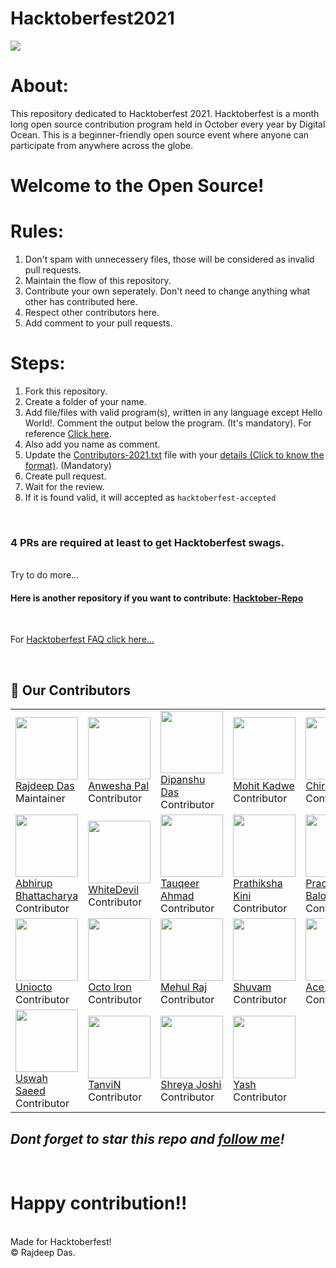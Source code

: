 # Hacktoberfest2021
<img src="https://github.com/Rajspeaks/Hacktoberfest-2021/blob/main/hacktoberfest%202021.png">

# About:

This repository dedicated to Hacktoberfest 2021. Hacktoberfest is a month long open source contribution program held in October every year by Digital Ocean. This is a beginner-friendly open source event where anyone can participate from anywhere across the globe.

# Welcome to the Open Source!

# Rules:

1. Don't spam with unnecessery files, those will be considered as invalid pull requests.<br>
2. Maintain the flow of this repository.<br>
3. Contribute your own seperately. Don't need to change anything what other has contributed here.<br>
4. Respect other contributors here. <br>
5. Add comment to your pull requests.<br>

# Steps:

1. Fork this repository.<br>
2. Create a folder of your name. <br>
3.  Add file/files with valid program(s), written in any language except Hello World!. Comment the output below the program. (It's mandatory). For reference <a href="https://github.com/Rajspeaks/Hacktoberfest-2021/tree/main/Rajdeep%20Das">Click here</a>. <br>
4. Also add you name as comment.<br>
5. Update the <a href="https://github.com/Rajspeaks/Hacktoberfest-2021/blob/main/Contributors-2021.md">Contributors-2021.txt</a> file with your <a href="https://github.com/Rajspeaks/Hacktoberfest-2021/blob/main/Contributor%20format.txt">details (Click to know the format)</a>. (Mandatory) <br>
6. Create pull request. <br>
7. Wait for the review. <br>
8. If it is found valid, it will accepted as <code>hacktoberfest-accepted</code> 

<br>
<h3> 4 PRs are required at least to get Hacktoberfest swags. </h3>
<br>
Try to do more...

<br>

<h4> Here is another repository if you want to contribute: <a href="https://github.com/Rajspeaks/Chrome-extension"> Hacktober-Repo </a> </h4>
<br>

For <a href="https://hacktoberfest.digitalocean.com/faq">Hacktoberfest FAQ click here... </a>
<br>


<!--## :handshake: Our Contributors
<a href="https://github.com/Rajspeaks/Hacktoberfest-2021/graphs/contributors">
  <img src="https://contrib.rocks/image?repo=Rajspeaks/Hacktoberfest-2021" />
</a>
-->

<br>

## :handshake: Our Contributors

<table>
  <tr>
    <td> <img src="https://github.com/Rajspeaks.png?size=100" height="100px" width="100px"><br> <a href="https://github.com/Rajspeaks">Rajdeep Das</a> <br> Maintainer </td>
    <td> <img src="https://github.com/AnweshaPal26.png?size=100" height="100px" width="100px"><br> <a href="https://github.com/AnweshaPal26">Anwesha Pal</a> <br> Contributor </td>
    <td> <img src="https://github.com/the-d3crypt3r.png?size=100" height="100px" width="100px"><br> <a href="https://github.com/the-d3crypt3r">Dipanshu Das</a> <br> Contributor </td>
    <td> <img src="https://github.com/mohitkadwe19.png?size=100" height="100px" width="100px"><br> <a href="https://github.com/mohitkadwe19"> Mohit Kadwe </a> <br> Contributor </td>
    <td> <img src="https://github.com/CHIRAGBAJAJ1011.png?size=100" height="100px" width="100px"><br> <a href="https://github.com/CHIRAGBAJAJ1011"> Chirag Bajaj </a> <br> Contributor </td>
  <td> <img src="https://github.com/khushi-0001.png?size=100" height="100px" width="100px"><br> <a href="https://github.com/khushi-0001"> Khusi </a> <br> Contributor </td>
  </tr>
  <tr>
  <td> <img src="https://github.com/AbhirupB.png?size=100" height="100px" width="100px"><br> <a href="https://github.com/AbhirupB">Abhirup <br> Bhattacharya</a> <br> Contributor </td>
  <td> <img src="https://github.com/SudoKIngpin.png?size=100" height="100px" width="100px"><br> <a href="https://github.com/SudoKIngpin">WhiteDevil</a> <br> Contributor </td>
  <td> <img src="https://github.com/TauqeerAhmad5201.png?size=100" height="100px" width="100px"><br> <a href="https://github.com/TauqeerAhmad5201">Tauqeer Ahmad</a> <br> Contributor </td>
  <td> <img src="https://github.com/pkini2002.png?size=100" height="100px" width="100px"><br> <a href="https://github.com/pkini2002"> Prathiksha Kini </a> <br> Contributor </td>
  <td> <img src="https://github.com/prachibalodia.png?size=100" height="100px" width="100px"><br> <a href="https://github.com/prachibalodia">Prachi Balodia</a> <br> Contributor </td>
  <td> <img src="https://github.com/mohitpawar530.png?size=100" height="100px" width="100px"><br> <a href="https://github.com/mohitpawar530"> Mohit Pawar </a> <br> Contributor </td>
  </tr>
  <tr>
  <td> <img src="https://github.com/uniocto.png?size=100" height="100px" width="100px"><br> <a href="https://github.com/uniocto">Uniocto</a> <br> Contributor </td>
  <td> <img src="https://github.com/octoiron.png?size=100" height="100px" width="100px"><br> <a href="https://github.com/octoiron"> Octo Iron </a> <br> Contributor </td>
  <td> <img src="https://github.com/MrM-7.png?size=100" height="100px" width="100px"><br> <a href="https://github.com/MrM-7"> Mehul Raj </a> <br> Contributor </td>
  <td> <img src="https://github.com/WHOISshuvam.png?size=100" height="100px" width="100px"><br> <a href="https://github.com/WHOISshuvam"> Shuvam </a> <br> Contributor </td>
  <td> <img src="https://github.com/Ace117MC.png?size=100" height="100px" width="100px"><br> <a href="https://github.com/Ace117MC"> Ace117MC </a> <br> Contributor </td>
  <td> <img src="https://github.com/ayushig2610.png?size=100" height="100px" width="100px"><br> <a href="https://github.com/ayushig2610"> Ayushi </a> <br> Contributor </td>
  </tr>
  <tr>
    <td> <img src="https://github.com/Uswah-Saeed.png?size=100" height="100px" width="100px"><br> <a href="https://github.com/Uswah-Saeed"> Uswah Saeed </a> <br> Contributor </td>
    <td> <img src="https://github.com/tanvinimbalkar.png?size=100" height="100px" width="100px"><br> <a href="https://github.com/tanvinimbalkar"> TanviN </a> <br> Contributor </td>
    <td> <img src="https://github.com/shreyaj1.png?size=100" height="100px" width="100px"><br> <a href="https://github.com/shreyaj1"> Shreya Joshi </a> <br> Contributor </td>
    <td> <img src="https://github.com/Yash-passi.png?size=100" height="100px" width="100px"><br> <a href="https://github.com/Yash-passi"> Yash </a> <br> Contributor </td>
  

</tr>
  </table>

 ## *Dont forget to star this repo and <a href="https://github.com/Rajspeaks">follow me</a>!*


<br>


# Happy contribution!!
<br>
Made for Hacktoberfest!
<br>
&copy; Rajdeep Das.
